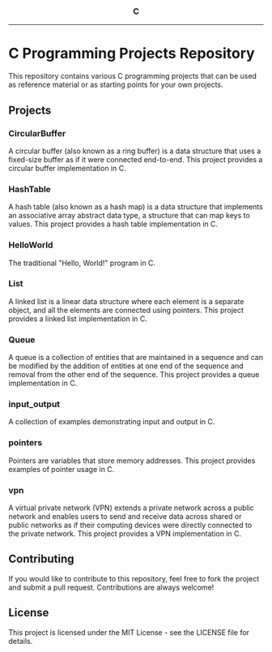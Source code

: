 <center><h3>C</h3></center>
<hr />

# C Programming Projects Repository

This repository contains various C programming projects that can be used as reference material or as starting points for your own projects.

## Projects

### CircularBuffer

A circular buffer (also known as a ring buffer) is a data structure that uses a fixed-size buffer as if it were connected end-to-end. This project provides a circular buffer implementation in C.

### HashTable

A hash table (also known as a hash map) is a data structure that implements an associative array abstract data type, a structure that can map keys to values. This project provides a hash table implementation in C.

### HelloWorld

The traditional "Hello, World!" program in C.

### List

A linked list is a linear data structure where each element is a separate object, and all the elements are connected using pointers. This project provides a linked list implementation in C.

### Queue

A queue is a collection of entities that are maintained in a sequence and can be modified by the addition of entities at one end of the sequence and removal from the other end of the sequence. This project provides a queue implementation in C.

### input_output

A collection of examples demonstrating input and output in C.

### pointers

Pointers are variables that store memory addresses. This project provides examples of pointer usage in C.

### vpn

A virtual private network (VPN) extends a private network across a public network and enables users to send and receive data across shared or public networks as if their computing devices were directly connected to the private network. This project provides a VPN implementation in C.

## Contributing

If you would like to contribute to this repository, feel free to fork the project and submit a pull request. Contributions are always welcome!

## License

This project is licensed under the MIT License - see the LICENSE file for details.

